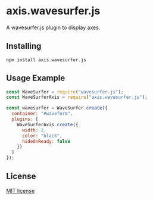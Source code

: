 # axis.wavesurfer.js
A wavesurfer.js plugin to display axes. 

## Installing
```shell
npm install axis.wavesurfer.js
```

## Usage Example
```javascript
const WaveSurfer = require("wavesurfer.js");
const WaveSurferAxis = require("axis.wavesurfer.js");

const wavesurfer = WaveSurfer.create({
  container: "#waveform",
  plugins: [
    WaveSurferAxis.create({
      width: 2,
      color: "black",
      hideOnReady: false
    })
  ]
});
```

## License
[MIT license](LICENSE)
